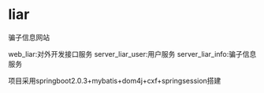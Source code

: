 # liar
骗子信息网站

web_liar:对外开发接口服务
server_liar_user:用户服务
server_liar_info:骗子信息服务

项目采用springboot2.0.3+mybatis+dom4j+cxf+springsession搭建
